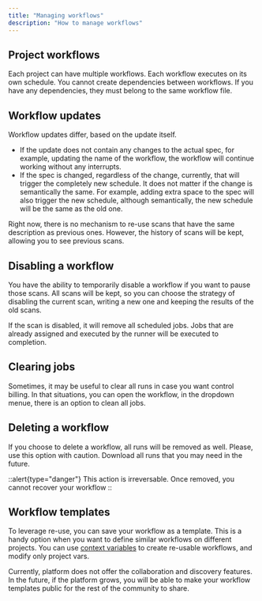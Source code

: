 ```yaml
---
title: "Managing workflows"
description: "How to manage workflows"
---
```


## Project workflows

Each project can have multiple workflows. Each workflow executes on its own schedule. You cannot create dependencies between workflows. If you have any dependencies, they must belong to the same workflow file.

## Workflow updates

Workflow updates differ, based on the update itself.

- If the update does not contain any changes to the actual spec, for example, updating the name of the workflow, the workflow will continue working without any interrupts.
- If the spec is changed, regardless of the change, currently, that will trigger the completely new schedule. It does not matter if the change is semantically the same. For example, adding extra space to the spec will also trigger the new schedule, although semantically, the new schedule will be the same as the old one.

Right now, there is no mechanism to re-use scans that have the same description as previous ones. However, the history of scans will be kept, allowing you to see previous scans.

## Disabling a workflow

You have the ability to temporarily disable a workflow if you want to pause those scans. All scans will be kept, so you can choose the strategy of disabling the current scan, writing a new one and keeping the results of the old scans.

If the scan is disabled, it will remove all scheduled jobs. Jobs that are already assigned and executed by the runner will be executed to completion.

## Clearing jobs

Sometimes, it may be useful to clear all runs in case you want control billing. In that situations, you can open the workflow, in the dropdown menue, there is an option to clean all jobs.

## Deleting a workflow

If you choose to delete a workflow, all runs will be removed as well. Please, use this option with caution. Download all runs that you may need in the future.

::alert{type="danger"}
This action is irreversable. Once removed, you cannot recover your workflow
::

## Workflow templates

To leverage re-use, you can save your workflow as a template. This is a handy option when you want to define similar workflows on different projects. You can use [context variables](/workflows/variables) to create re-usable workflows, and modify only project vars.

Currently, platform does not offer the collaboration and discovery features. In the future, if the platform grows, you will be able to make your workflow templates public for the rest of the community to share.
